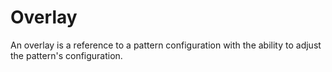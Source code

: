 # Overlay

An overlay is a reference to a pattern configuration with the ability
to adjust the pattern's configuration.
